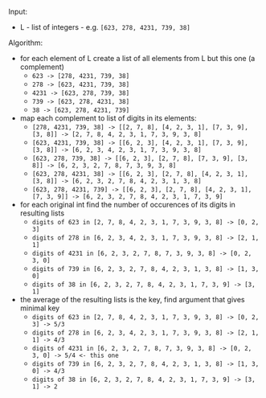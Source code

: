 Input:
- L - list of integers - e.g. `[623, 278, 4231, 739, 38]`

Algorithm:
- for each element of L create a list of all elements from L but this one (a complement)
    - `623 -> [278, 4231, 739, 38]`
    - `278 -> [623, 4231, 739, 38]`
    - `4231 -> [623, 278, 739, 38]`
    - `739 -> [623, 278, 4231, 38]`
    - `38 -> [623, 278, 4231, 739]`
- map each complement to list of digits in its elements:
    - `[278, 4231, 739, 38] -> [[2, 7, 8], [4, 2, 3, 1], [7, 3, 9], [3, 8]] -> [2, 7, 8, 4, 2, 3, 1, 7, 3, 9, 3, 8]`
    - `[623, 4231, 739, 38] -> [[6, 2, 3], [4, 2, 3, 1], [7, 3, 9], [3, 8]] -> [6, 2, 3, 4, 2, 3, 1, 7, 3, 9, 3, 8]`
    - `[623, 278, 739, 38] -> [[6, 2, 3], [2, 7, 8], [7, 3, 9], [3, 8]] -> [6, 2, 3, 2, 7, 8, 7, 3, 9, 3, 8]`
    - `[623, 278, 4231, 38] -> [[6, 2, 3], [2, 7, 8], [4, 2, 3, 1], [3, 8]] -> [6, 2, 3, 2, 7, 8, 4, 2, 3, 1, 3, 8]`
    - `[623, 278, 4231, 739] -> [[6, 2, 3], [2, 7, 8], [4, 2, 3, 1], [7, 3, 9]] -> [6, 2, 3, 2, 7, 8, 4, 2, 3, 1, 7, 3, 9]`
- for each original int find the number of occurences of its digits in resulting lists
    - `digits of 623 in [2, 7, 8, 4, 2, 3, 1, 7, 3, 9, 3, 8] -> [0, 2, 3]`
    - `digits of 278 in [6, 2, 3, 4, 2, 3, 1, 7, 3, 9, 3, 8] -> [2, 1, 1]`
    - `digits of 4231 in [6, 2, 3, 2, 7, 8, 7, 3, 9, 3, 8] -> [0, 2, 3, 0]`
    - `digits of 739 in [6, 2, 3, 2, 7, 8, 4, 2, 3, 1, 3, 8] -> [1, 3, 0]`
    - `digits of 38 in [6, 2, 3, 2, 7, 8, 4, 2, 3, 1, 7, 3, 9] -> [3, 1]`
- the average of the resulting lists is the key, find argument that gives minimal key
    - `digits of 623 in [2, 7, 8, 4, 2, 3, 1, 7, 3, 9, 3, 8] -> [0, 2, 3] -> 5/3`
    - `digits of 278 in [6, 2, 3, 4, 2, 3, 1, 7, 3, 9, 3, 8] -> [2, 1, 1] -> 4/3`
    - `digits of 4231 in [6, 2, 3, 2, 7, 8, 7, 3, 9, 3, 8] -> [0, 2, 3, 0] -> 5/4 <- this one` 
    - `digits of 739 in [6, 2, 3, 2, 7, 8, 4, 2, 3, 1, 3, 8] -> [1, 3, 0] -> 4/3`
    - `digits of 38 in [6, 2, 3, 2, 7, 8, 4, 2, 3, 1, 7, 3, 9] -> [3, 1] -> 2`
